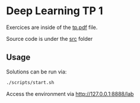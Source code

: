 # Deep Learning TP 1

Exercices are inside of the [tp.pdf](./assets/tp.pdf) file.

Source code is under the [src](./src/) folder

## Usage

Solutions can be run via:

```sh
./scripts/start.sh
```

Access the environment via http://127.0.0.1:8888/lab
